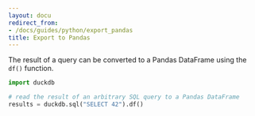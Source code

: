 ```yaml
---
layout: docu
redirect_from:
- /docs/guides/python/export_pandas
title: Export to Pandas
---
```


The result of a query can be converted to a Pandas DataFrame using the `df()` function.


```python
import duckdb

# read the result of an arbitrary SQL query to a Pandas DataFrame
results = duckdb.sql("SELECT 42").df()
```
